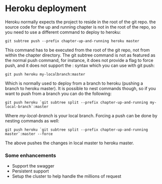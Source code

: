 Heroku deployment
=================

Heroku normally expects the project to reside in the root of the git repo.
the source code for the up and running chapter is not in the root of the repo, so you need to use a different command to deploy to heroku:

    git subtree push --prefix chapter-up-and-running heroku master

This command has to be executed from the root of the git repo, not from within the chapter directory.
The git subtree command is not as featured as the normal push command, for instance, it does not provide a flag to force push,
and it does not support the <local-branch>:<remote-branch> syntax which you can use with git push:

    git push heroku my-localbranch:master

Which is normally used to deploy from a branch to heroku (pushing a branch to heroku master).
It is possible to nest commands though, so if you want to push from a branch you can do the following:

    git push heroku `git subtree split --prefix chapter-up-and-running my-local-branch`:master

Where *my-local-branch* is your local branch.
Forcing a push can be done by nesting commands as well:

    git push heroku `git subtree split --prefix chapter-up-and-running master`:master --force

The above pushes the changes in local master to heroku master.

### Some enhancements

* Support the swagger 
* Persistent support
* Setup the cluster to help handle the millions of request



